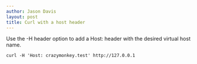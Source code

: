 ```yaml
---
author: Jason Davis
layout: post
title: Curl with a host header
---
```


Use the -H header option to add a Host: header with the desired virtual host name.

```
curl -H 'Host: crazymonkey.test' http://127.0.0.1
```

